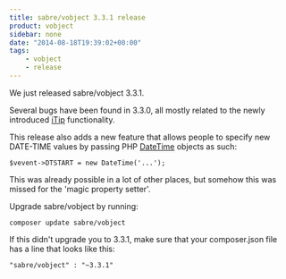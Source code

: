 ```yaml
---
title: sabre/vobject 3.3.1 release
product: vobject
sidebar: none
date: "2014-08-18T19:39:02+00:00"
tags:
    - vobject
    - release
---
```


We just released sabre/vobject 3.3.1.

Several bugs have been found in 3.3.0, all mostly related to the newly
introduced [iTip][2] functionality.

This release also adds a new feature that allows people to specify new
DATE-TIME values by passing PHP [DateTime][3] objects as such:

    $vevent->DTSTART = new DateTime('...');

This was already possible in a lot of other places, but somehow this was
missed for the 'magic property setter'.

Upgrade sabre/vobject by running:

    composer update sabre/vobject

If this didn't upgrade you to 3.3.1, make sure that your composer.json file
has a line that looks like this:

    "sabre/vobject" : "~3.3.1"

[1]: https://github.com/sabre-io/vobject/blob/3.3.1/ChangeLog.md
[2]: /vobject/itip/
[3]: http://ca2.php.net/manual/en/class.datetime.php
